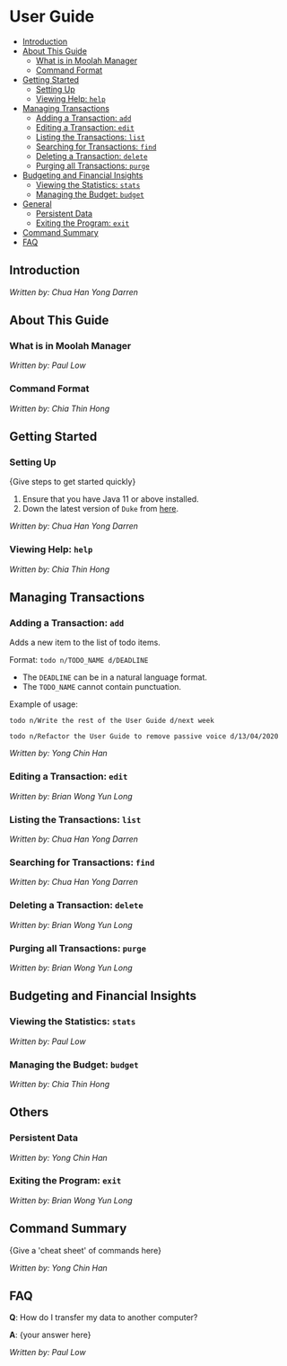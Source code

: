 # User Guide

- [Introduction](#introduction)
- [About This Guide](#about-this-guide)
    * [What is in Moolah Manager](#what-is-in-moolah-manager)
    * [Command Format](#command-format)
- [Getting Started](#getting-started)
    * [Setting Up](#setting-up)
    * [Viewing Help: `help`](#viewing-help---help-)
- [Managing Transactions](#managing-transactions)
    * [Adding a Transaction: `add`](#adding-a-transaction---add-)
    * [Editing a Transaction: `edit`](#editing-a-transaction---edit-)
    * [Listing the Transactions: `list`](#listing-the-transactions---list-)
    * [Searching for Transactions: `find`](#searching-for-transactions---find-)
    * [Deleting a Transaction: `delete`](#deleting-a-transaction---delete-)
    * [Purging all Transactions: `purge`](#purging-all-transactions---purge-)
- [Budgeting and Financial Insights](#budgeting-and-financial-insights)
    * [Viewing the Statistics: `stats`](#viewing-the-statistics---stats-)
    * [Managing the Budget: `budget`](#managing-the-budget---budget-)
- [General](#general)
    * [Persistent Data](#persistent-data)
    * [Exiting the Program: `exit`](#exiting-the-program---exit-)
- [Command Summary](#command-summary)
- [FAQ](#faq)

## Introduction

_Written by: Chua Han Yong Darren_

## About This Guide 

### What is in Moolah Manager

_Written by: Paul Low_

### Command Format 

_Written by: Chia Thin Hong_

## Getting Started

### Setting Up

{Give steps to get started quickly}

1. Ensure that you have Java 11 or above installed.
1. Down the latest version of `Duke` from [here](http://link.to/duke).

_Written by: Chua Han Yong Darren_

### Viewing Help: `help`

_Written by: Chia Thin Hong_

## Managing Transactions

### Adding a Transaction: `add`

Adds a new item to the list of todo items.

Format: `todo n/TODO_NAME d/DEADLINE`

* The `DEADLINE` can be in a natural language format.
* The `TODO_NAME` cannot contain punctuation.

Example of usage:

`todo n/Write the rest of the User Guide d/next week`

`todo n/Refactor the User Guide to remove passive voice d/13/04/2020`

_Written by: Yong Chin Han_

### Editing a Transaction: `edit`

_Written by: Brian Wong Yun Long_

### Listing the Transactions: `list`

_Written by: Chua Han Yong Darren_

### Searching for Transactions: `find`

_Written by: Chua Han Yong Darren_

### Deleting a Transaction: `delete`

_Written by: Brian Wong Yun Long_

### Purging all Transactions: `purge`

_Written by: Brian Wong Yun Long_

## Budgeting and Financial Insights

### Viewing the Statistics: `stats`

_Written by: Paul Low_

### Managing the Budget: `budget`

_Written by: Chia Thin Hong_

## Others

### Persistent Data

_Written by: Yong Chin Han_

### Exiting the Program: `exit`

_Written by: Brian Wong Yun Long_

## Command Summary

{Give a 'cheat sheet' of commands here}

_Written by: Yong Chin Han_

## FAQ 

**Q**: How do I transfer my data to another computer?

**A**: {your answer here}

_Written by: Paul Low_